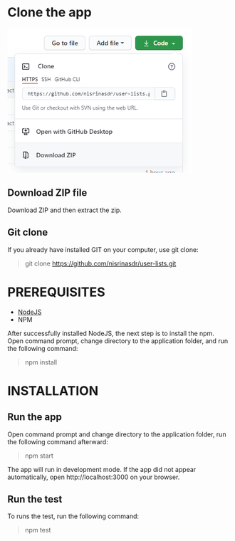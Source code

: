 # Clone the app
![clone the app](./src/gitclone.png)

## Download ZIP file
Download ZIP and then extract the zip.

## Git clone
If you already have installed GIT on your computer, use git clone:
> git clone https://github.com/nisrinasdr/user-lists.git

# PREREQUISITES
* [NodeJS](https://nodejs.org/en/)
* NPM

After successfully installed NodeJS, the next step is to install the npm. Open command prompt, change directory to the application folder, and run the following command:
> npm install

# INSTALLATION

## Run the app
Open command prompt and change directory to the application folder, run the following command afterward:

> npm start

The app will run in development mode. If the app did not appear automatically, open http://localhost:3000 on your browser.

## Run the test
To runs the test, run the following command:
> npm test